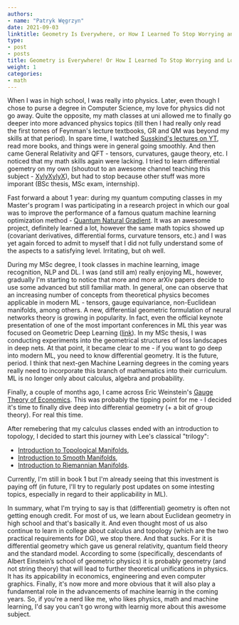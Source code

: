 ```yaml
---
authors:
- name: "Patryk Węgrzyn"
date: 2021-09-03
linktitle: Geometry Is Everywhere, or How I Learned To Stop Worrying and Love the Manifold
type:
- post 
- posts
title: Geometry is Everywhere! Or How I Learned To Stop Worrying and Love the Manifold
weight: 1
categories:
- math
---
```


When I was in high school, I was really into physics. Later, even though I chose to purse a degree in Computer Science, my love for physics did not go away. Quite the opposite, my math classes at uni allowed me to finally go deeper into more advanced physics topics (till then I had really only read the first tomes of Feynman's lecture textbooks, GR and QM was beyond my skills at that period). In spare time, I watched [Susskind's lectures on YT](https://www.youtube.com/playlist?list=PL6i60qoDQhQGaGbbg-4aSwXJvxOqO6o5e), read more books, and things were in general going smoothly. And then came General Relativity and QFT - tensors, curvatures, gauge theory, etc. I noticed that my math skills again were lacking. I tried to learn differential goemetry on my own (shoutout to an awesome channel teaching this subject - [XylyXylyX](https://www.youtube.com/user/XylyXylyX)), but had to stop because other stuff was more imporant (BSc thesis, MSc exam, internship).

Fast forward a about 1 year: during my quantum computing classes in my Master's program I was participating in a research project in which our goal was to improve the performance of a famous quatum machine learning optimization method - [Quantum Natural Gradient](https://arxiv.org/abs/1909.02108). It was an awesome project, definitely learned a lot, however the same math topics showed up (covariant derivatives, differential forms, curvature tensors, etc.) and I was yet again forced to admit to myself that I did not fully understand some of the aspects to a satisfying level. Irritating, but oh well.

During my MSc degree, I took classes in machine learning, image recognition, NLP and DL. I was (and still am) really enjoying ML, however, gradually I'm starting to notice that more and more arXiv papers decide to use some advanced but still familiar math. In general, one can observe that an increasing number of concepts from theoretical physics becomes applicable in modern ML - tensors, gauge equivariance, non-Euclidean manifolds, among others. A new, differential geometric formulation of neural networks theory is growing in popularity. In fact, even the official keynote presentation of one of the most important conferences in ML this year was focused on Geometric Deep Learning ([link](https://www.youtube.com/watch?v=w6Pw4MOzMuo)). In my MSc thesis, I was conducting experiments into the geometrical structures of loss landscapes in deep nets. At that point, it became clear to me - if you want to go deep into modern ML, you need to know differential geometry. It is the future, period. I think that next-gen Machine Learning degrees in the coming years really need to incorporate this branch of mathematics into their curriculum. ML is no longer only about calculus, algebra and probability.

Finally, a couple of months ago, I came across Eric Weinstein's [Gauge Theory of Economics](https://theportal.wiki/wiki/Gauge_Theory_of_Economics). This was probably the tipping point for me - I decided it's time to finally dive deep into differential geometry (+ a bit of group theory). For real this time.

After remebering that my calculus classes ended with an introduction to topology, I decided to start this journey with Lee's classical "trilogy":
* [Introduction to Topological Manifolds](https://www.springer.com/gp/book/9781441979391),
* [Introduction to Smooth Manifolds](https://link.springer.com/book/10.1007/978-1-4419-9982-5),
* [Introduction to Riemannian Manifolds](https://www.springer.com/gp/book/9783319917542).

Currently, I'm still in book 1 but I'm already seeing that this investment is paying off (in future, I'll try to regularly post updates on some intesting topics, especially in regard to their applicability in ML).

In summary, what I'm trying to say is that (differential) geometry is often not getting enough credit. For most of us, we learn about Euclidean geometry in high school and that's basically it. And even thought most of us also continue to learn in college about calculus and topology (which are the two practical requirements for DG), we stop there. And that sucks. For it is differential geometry which gave us general relativity, quantum field theory and the standard model. According to some (specifically, descendants of Albert Einstein’s school of geometric physics) it is probably geometry (and not string theory) that will lead to further theoretical unifications in physics. It has its appicability in economics, engineering and even computer graphics. Finally, it's now more and more obvious that it will also play a fundamental role in the advancements of machine learnig in the coming years. So, if you're a nerd like me, who likes physics, math and machine learning, I'd say you can't go wrong with learnig more about this awesome subject.